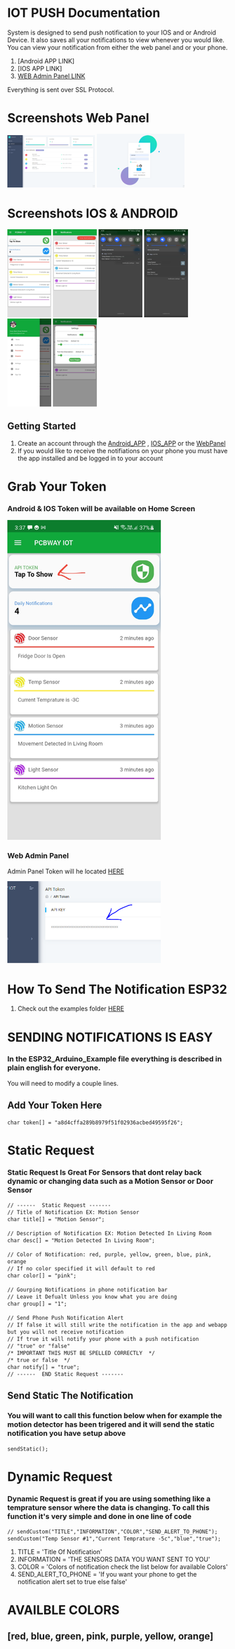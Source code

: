 # IOT PUSH Documentation
System is designed to send push notification to your IOS and or Android Device. It also saves all your notifications to view whenever you would like. You can view your notification from either the web panel and or your phone.
1. [Android APP LINK]
2. [IOS APP LINK]
3. [WEB Admin Panel LINK](https://iotpush.app)

Everything is sent over SSL Protocol.
# Screenshots Web Panel
<p float="left">
<img src="./images/admin.PNG" alt="My cool logo" width="200"/>
<img src="./images/login.PNG" alt="My cool logo" width="200"/>
</p>

# Screenshots IOS & ANDROID
<p float="left">
<img src="./images/1.jpg" alt="My cool logo" width="100"/>
<img src="./images/2.jpg" alt="My cool logo" width="100"/>
<img src="./images/push1.jpg" alt="My cool logo" width="100"/>
<img src="./images/push2.jpg" alt="My cool logo" width="100"/>
<img src="./images/3.jpg" alt="My cool logo" width="100"/>
<img src="./images/4.jpg" alt="My cool logo" width="100"/>
</p>



## Getting Started

1. Create an account through the [Android_APP]() , [IOS_APP]() or the [WebPanel](https://iotpush.app)
2. If you would like to receive the notifiations on your phone you must have the app installed and be logged in to your account

# Grab Your Token 

### Android & IOS Token will be available on Home Screen

<img src="./images/setup.jpg" alt="My cool logo" width="350"/>

### Web Admin Panel
Admin Panel Token will he located [HERE](https://iotpush.app/get-token)

<img src="./images/setup2.png" alt="My cool logo" width="350"/>


# How To Send The Notification ESP32 
1. Check out the examples folder [HERE](https://github.com/DroneMesh/IOTPUSH/tree/master/Examples)


# SENDING NOTIFICATIONS IS EASY

### In the ESP32_Arduino_Example file everything is described in plain english for everyone.
You will need to modify a couple lines.


## Add Your Token Here
```
char token[] = "a8d4cffa289b8979f51f02936acbed49595f26";

```

# Static Request
### Static Request Is Great For Sensors that dont relay back dynamic or changing data such as a Motion Sensor or Door Sensor
```
// ------  Static Request -------
// Title of Notification EX: Motion Sensor
char title[] = "Motion Sensor";

// Description of Notification EX: Motion Detected In Living Room
char desc[] = "Motion Detected In Living Room";

// Color of Notification: red, purple, yellow, green, blue, pink, orange
// If no color specified it will default to red
char color[] = "pink";

// Gourping Notifications in phone notification bar
// Leave it Defualt Unless you know what you are doing
char group[] = "1";

// Send Phone Push Notification Alert 
// If false it will still write the notification in the app and webapp but you will not receive notification
// If true it will notify your phone with a push notification
// "true" or "false"
/* IMPORTANT THIS MUST BE SPELLED CORRECTLY  */
/* true or false  */
char notify[] = "true";
// ------  END Static Request -------
```
## Send Static The Notification
### You will want to call this function below when for example the motion detector has been trigered and it will send the static notification you have setup above

```
sendStatic();
```

# Dynamic Request
### Dynamic Request is great if you are using something like a temprature sensor where the data is changing. To call this function it's very simple and done in one line of code
```
// sendCustom("TITLE","INFORMATION","COLOR","SEND_ALERT_TO_PHONE");
sendCustom("Temp Sensor #1","Current Temprature -5c","blue","true");
```
1. TITLE = 'Title Of Notification'
2. INFORMATION = 'THE SENSORS DATA YOU WANT SENT TO YOU'
3. COLOR = 'Colors of notification check the list below for available Colors'
4. SEND_ALERT_TO_PHONE = 'If you want your phone to get the notification alert set to true else false'




# AVAILBLE COLORS
## [red, blue, green, pink, purple, yellow, orange]
